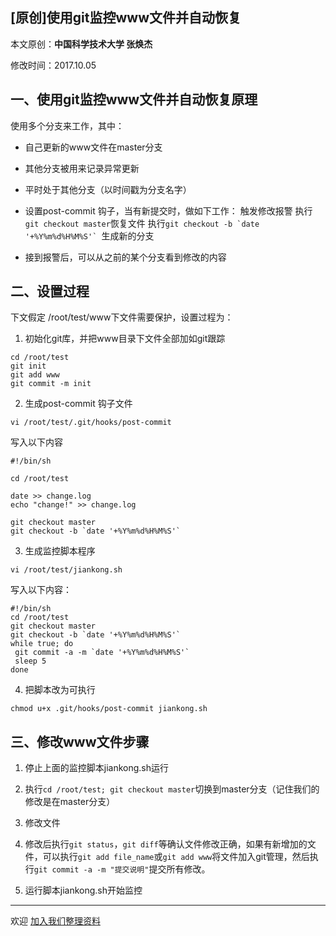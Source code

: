## [原创]使用git监控www文件并自动恢复

本文原创：**中国科学技术大学 张焕杰**

修改时间：2017.10.05

## 一、使用git监控www文件并自动恢复原理

使用多个分支来工作，其中：

* 自己更新的www文件在master分支

* 其他分支被用来记录异常更新

* 平时处于其他分支（以时间戳为分支名字）

* 设置post-commit 钩子，当有新提交时，做如下工作：
    触发修改报警
    执行`git checkout master`恢复文件
    执行``git checkout -b `date '+%Y%m%d%H%M%S'` ``生成新的分支

* 接到报警后，可以从之前的某个分支看到修改的内容


## 二、设置过程

下文假定 /root/test/www下文件需要保护，设置过程为：

1. 初始化git库，并把www目录下文件全部加如git跟踪
````
cd /root/test
git init
git add www
git commit -m init
````

2. 生成post-commit 钩子文件
````
vi /root/test/.git/hooks/post-commit
````
写入以下内容
````
#!/bin/sh

cd /root/test

date >> change.log
echo "change!" >> change.log

git checkout master
git checkout -b `date '+%Y%m%d%H%M%S'`
````

3. 生成监控脚本程序

````
vi /root/test/jiankong.sh
````

写入以下内容：
````
#!/bin/sh
cd /root/test
git checkout master
git checkout -b `date '+%Y%m%d%H%M%S'`
while true; do
 git commit -a -m `date '+%Y%m%d%H%M%S'`
 sleep 5
done
````

4. 把脚本改为可执行
````
chmod u+x .git/hooks/post-commit jiankong.sh
````

## 三、修改www文件步骤

1. 停止上面的监控脚本jiankong.sh运行

2. 执行`cd /root/test; git checkout master`切换到master分支（记住我们的修改是在master分支）

2. 修改文件

3. 修改后执行`git status`，`git diff`等确认文件修改正确，如果有新增加的文件，可以执行`git add file_name`或`git add www`将文件加入git管理，然后执行`git commit -a -m "提交说明"`提交所有修改。

4. 运行脚本jiankong.sh开始监控


***
欢迎 [加入我们整理资料](https://github.com/bg6cq/ITTS)